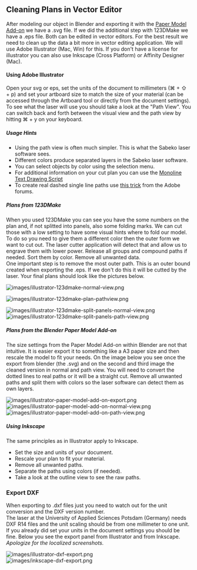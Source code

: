 ## Cleaning Plans in Vector Editor  

After modeling our object in Blender and exporting it with the [Paper Model Add-on](paper-model-add-on) we have a .svg file. If we did the additional step with 123DMake we have a .eps file. Both can be edited in vector editors. For the best result we need to clean up the data a bit more in vector editing application. We will use Adobe Illustrator (Mac, Win) for this. If you don't have a license for illustrator you can also use Inkscape (Cross Platform) or Affinity Designer (Mac).  


#### Using Adobe Illustrator  

Open your svg or eps, set the units of the document to millimeters (⌘ + ⇧ + p) and set your artboard size to match the size of your material (can be accessed through the Artboard tool or directly from the document settings). To see what the laser will use you should take a look at the "Path View". You can switch back and forth between the visual view and the path view by hitting ⌘ + y on your keyboard. 

##### Usage Hints  

- Using the path view is often much simpler. This is what the Sabeko laser software sees.   
- Different colors produce separated layers in the Sabeko laser software.  
- You can select objects by color using the selection menu.  
- For additional information on your cut plan you can use the [Monoline Text Drawing Script](https://forums.adobe.com/message/4907404)  
- To create real dashed single line paths use [this trick](https://forums.adobe.com/message/3657306) from the Adobe forums.  

##### Plans from 123DMake  

When you used 123DMake you can see you have the some numbers on the plan and, if not splitted into panels, also some folding marks. We can cut those with a low setting to have some visual hints where to fold our model. To do so you need to give them a different color then the outer form we want to cut out. The laser cutter application will detect that and allow us to engrave them with lower power. Release all groups and compound paths if needed. Sort them by color. Remove all unwanted data.  
One important step is to remove the most outer path. This is an outer bound created when exporting the .eps. If we don't do this it will be cutted by the laser. Your final plans should look like the pictures below.  

![images/illustrator-123dmake-normal-view.png](images/illustrator-123dmake-normal-view.png)  

![images/illustrator-123dmake-plan-pathview.png](images/illustrator-123dmake-plan-pathview.png)  

![images/illustrator-123dmake-split-panels-normal-view.png](images/illustrator-123dmake-split-panels-normal-view.png)  
![images/illustrator-123dmake-split-panels-path-view.png](images/illustrator-123dmake-split-panels-path-view.png)  

##### Plans from the Blender Paper Model Add-on  

The size settings from the Paper Model Add-on within Blender are not that intuitive. It is easier export it to something like a A3 paper size and then rescale the model to fit your needs. On the image below you see once the export from blender (the .svg) and on the second and third image the cleaned version in normal and path view. You will need to convert the dotted lines to real paths or it will be a straight cut. Remove all unwanted paths and split them with colors so the laser software can detect them as own layers.  

![images/illustrator-paper-model-add-on-export.png](images/illustrator-paper-model-add-on-export.png)  
![images/illustrator-paper-model-add-on-normal-view.png](images/illustrator-paper-model-add-on-normal-view.png)  
![images/illustrator-paper-model-add-on-path-view.png](images/illustrator-paper-model-add-on-path-view.png)  


##### Using Inkscape  

The same principles as in Illustrator apply to Inkscape.  

- Set the size and units of your document.  
- Rescale your plan to fit your material.  
- Remove all unwanted paths.  
- Separate the paths using colors (if needed).  
- Take a look at the outline view to see the raw paths.  

### Export DXF  

When exporting to .dxf files just you need to watch out for the unit conversion and the DXF version number.  
The laser at the University of Applied Sciences Potsdam (Germany) needs DXF R14 files and the unit scaling should be from one millimeter to one unit. If you already did set your units in the document settings you should be fine. Below you see the export panel from Illustrator and from Inkscape. _Apologize for the localized screenshots._  

![images/illustrator-dxf-export.png](images/illustrator-dxf-export.png)  
![images/inkscape-dxf-export.png](images/inkscape-dxf-export.png)  
